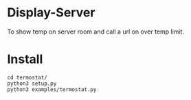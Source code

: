 # Display-Server
To show temp on server room and call a url on over temp limit.

# Install
```
cd termostat/
python3 setup.py
python3 examples/termostat.py
```
